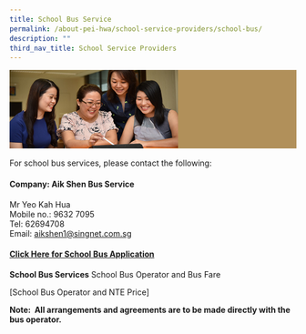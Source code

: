 ```yaml
---
title: School Bus Service
permalink: /about-pei-hwa/school-service-providers/school-bus/
description: ""
third_nav_title: School Service Providers
---
```

![](/images/Website%20Banners%20Subpage/948x260%20masterhead%20-%20About%20Pei%20Hwa4.jpg)

For school bus services, please contact the following:
#### Company: Aik Shen Bus Service

Mr Yeo Kah Hua <br>
Mobile no.: 9632 7095 <br>
Tel: 62694708 <br>
Email: aikshen1@singnet.com.sg

 #### [Click Here for School Bus Application](/files/Application%20Forms/Bus%20Form%20PHPPS%202023%201.pdf)



**School Bus Services**
School Bus Operator and Bus Fare

[School Bus Operator and NTE Price]





**Note:&nbsp; All arrangements and agreements are to be made directly with the bus operator.**